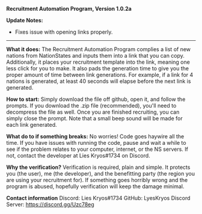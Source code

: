 **Recruitment Automation Program, Version 1.0.2a**

**Update Notes:**

- Fixes issue with opening links properly.
--------------------------

**What it does:**
The Recruitment Automation Program complies a list of new nations from NationStates and inputs them into a link that you can copy. Additionally, it places your recruitment template into the link, meaning one less click for you to make. It also pads the generation time to give you the proper amount of time between link generations. For example, if a link for 4 nations is generated, at least 40 seconds will elapse before the next link is generated.

**How to start:**
Simply download the file off github, open it, and follow the prompts. If you download the .zip file (recommended), you'll need to decompress the file as well. Once you are finished recruiting, you can simply close the prompt. Note that a small beep sound will be made for each link generated.

**What do to if something breaks:**
No worries! Code goes haywire all the time. If you have issues with running the code, pause and wait a while to see if the problem relates to your computer, internet, or the NS servers. If not, contact the developer at Lies Kryos#1734 on Discord.

**Why the verification?**
Verification is required, plain and simple. It protects you (the user), me (the developer), and the benefitting party (the region you are using your recruitment for). If something goes horribly wrong and the program is abused, hopefully verification will keep the damage minimal.

**Contact information**
Discord: Lies Kryos#1734
GitHub: LyesKryos
Discord Server: https://discord.gg/Uzc78eg



